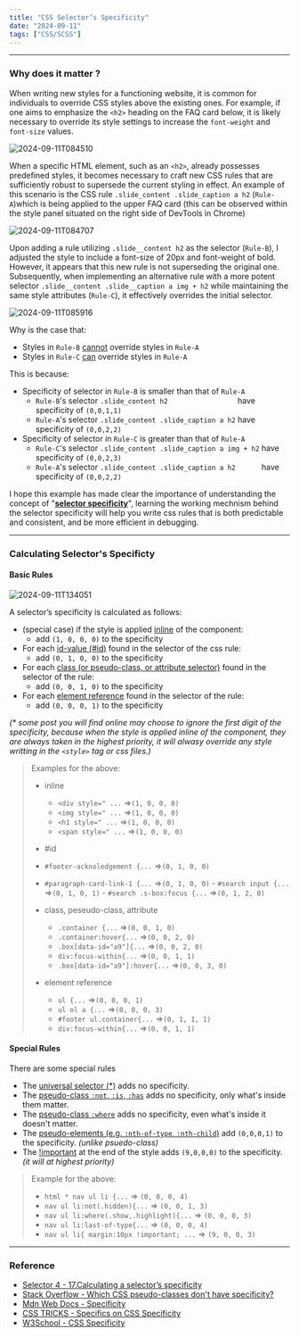 ```yaml
---
title: "CSS Selector’s Specificity"
date: "2024-09-11"
tags: ["CSS/SCSS"]
---
```







---
### Why does it matter ?

When writing new styles for a functioning website, it is common for individuals to override CSS styles above the existing ones. For example, if one aims to emphasize the `<h2>` heading on the FAQ card below, it is likely necessary to override its style settings to increase the `font-weight` and `font-size` values.

![2024-09-11T084510](2024-09-11T084510.jpg)

When a specific HTML element, such as an `<h2>`, already possesses predefined styles, it becomes necessary to craft new CSS rules that are sufficiently robust to supersede the current styling in effect. An example of this scenario is the CSS rule `.slide_content .slide_caption a h2` (`Rule-A`)which is being applied to the upper FAQ card (this can be observed within the style panel situated on the right side of DevTools in Chrome)

![2024-09-11T084707](2024-09-11T084707.jpg)

Upon adding a rule utilizing `.slide__content h2` as the selector (`Rule-B`), I adjusted the style to include a font-size of 20px and font-weight of bold. However, it appears that this new rule is not superseding the original one. Subsequently, when implementing an alternative rule with a more potent selector `.slide__content .slide__caption a img + h2` while maintaining the same style attributes (`Rule-C`), it effectively overrides the initial selector.

![2024-09-11T085916](2024-09-11T085916-6009425.jpg)

Why is the case that:

-   Styles in `Rule-B` <u>cannot</u> override styles in `Rule-A`
-   Styles in `Rule-C` <u>can</u> override styles in `Rule-A`

This is because:

-   Specificity of selector in `Rule-B` is smaller than that of `Rule-A`
    -   `Rule-B`'s selector `.slide_content h2                 ` have specificity of `(0,0,1,1)`
    -   `Rule-A`'s selector `.slide_content .slide_caption a h2` have specificity of `(0,0,2,2)`
-   Specificity of selector in `Rule-C` is greater than that of `Rule-A`
    -   `Rule-C`'s selector `.slide_content .slide_caption a img + h2` have specificity of `(0,0,2,3)`
    -   `Rule-A`'s selector `.slide_content .slide_caption a h2      ` have specificity of `(0,0,2,2)`

I hope this example has made clear the importance of understanding the concept of "<u>**selector specificity**</u>", learning the working mechnism behind the selector specificity will help you write css rules that is both predictable and consistent, and be more efficient in debugging.


---
### Calculating Selector's Specificty

#### Basic Rules

![2024-09-11T134051](2024-09-11T134051.jpg)

A selector’s specificity is calculated as follows:

-   (special case) if the style is applied <u>inline</u> of the component:
    -   add `(1, 0, 0, 0)` to the specificity
-   For each <u>id-value (#id)</u> found in the selector of the css rule:
    -   add `(0, 1, 0, 0)` to the specificity
-   For each <u>class (or pseudo-class, or attribute selector)</u> found in the selector of the rule:
    -   add `(0, 0, 1, 0)` to the specificity
-   For each <u>element reference</u> found in the selector of the rule:
    -   add `(0, 0, 0, 1)` to the specificity

*(\* some post you will find online may choose to ignore the first digit of the specificity, because when the style is applied inline of the component, they are always taken in the highest priority, it will alwasy override any style writting in the `<style>` tag or css files.)*

>   Examples for the above:
>
>   -   inline
>
>       -   `<div style=" ...` =>`(1, 0, 0, 0)`
>       -   `<img style=" ...` =>`(1, 0, 0, 0)`
>       -   `<h1 style=" ...` =>`(1, 0, 0, 0)`
>       -   `<span style=" ...` =>`(1, 0, 0, 0)`
>   -   #id
>    -   `#footer-acknoledgement {...` =>`(0, 1, 0, 0)`
>
>    -   `#paragraph-card-link-1 {...` =>`(0, 1, 0, 0)`
>       -   `#search input {...` =>`(0, 1, 0, 1)`
>       -   `#search .s-box:focus {...` =>`(0, 1, 2, 0)`
>
>-   class, peseudo-class, attribute
>       -   `.container {...` =>`(0, 0, 1, 0)`
>       -   `.container:hover{...` =>`(0, 0, 2, 0)`
>       -   `.box[data-id="a9"]{...` =>`(0, 0, 2, 0)`
>       -   `div:focus-within{...` =>`(0, 0, 1, 1)`
>       -   `.box[data-id="a9"]:hover{...` =>`(0, 0, 3, 0)`
>
>-   element reference
>       -   `ul {...` =>`(0, 0, 0, 1)`
>       -   `ul ol a {...` =>`(0, 0, 0, 3)`
>       -   `#footer ul.container{...` =>`(0, 1, 1, 1)`
>       -   `div:focus-within{...` =>`(0, 0, 1, 1)`


#### Special Rules

There are some special rules

-   The <u>universal selector (*)</u> adds no specificity.
-   The <u>pseudo-class `:not`, `:is`, `:has`</u>  adds no specificity, only what's inside them matter.
-   The <u>pseudo-class `:where`</u> adds no specificity, even what's inside it doesn't matter.
-   The <u>pseudo-elements (e.g. `:nth-of-type`, `:nth-child`)</u> add `(0,0,0,1)`  to the specificity. *(unlike psuedo-class)*
-   The <u>!important</u> at the end of the style adds `(9,0,0,0)` to the specificity. *(it will at highest priority)*

>   Example for the above:
>
>   -   `html * nav ul li {...` => `(0, 0, 0, 4)`
>   -   `nav ul li:not(.hidden){...` => `(0, 0, 1, 3)`
>   -   `nav ul li:where(.show,.highlight){...` => `(0, 0, 0, 3)`
>   -   `nav ul li:last-of-type{...` => `(0, 0, 0, 4)`
>   -   `nav ul li{ margin:10px !important; ...` => `(9, 0, 0, 3)`





---
### Reference
- [Selector 4 - 17.Calculating a selector’s specificity](https://drafts.csswg.org/selectors-4/#specificity-rules)
- [Stack Overflow - Which CSS pseudo-classes don't have specificity?](https://stackoverflow.com/questions/59362436/which-css-pseudo-classes-dont-have-specificity)
- [Mdn Web Docs - Specificity](https://developer.mozilla.org/en-US/docs/Web/CSS/Specificity)
- [CSS TRICKS - Specifics on CSS Specificity](https://css-tricks.com/specifics-on-css-specificity/)
- [W3School - CSS Specificity](https://www.w3schools.com/css/css_specificity.asp)